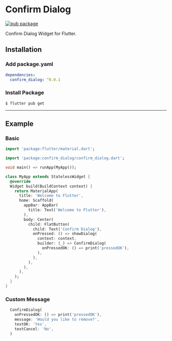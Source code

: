# Confirm Dialog

[![pub package](https://img.shields.io/pub/v/confirm_dialog.svg)](https://pub.dartlang.org/packages/confirm_dialog)

Confirm Dialog Widget for Flutter.

## Installation

### Add package.yaml
``` yaml
dependencies:
  confirm_dialog: ^0.0.1
```
### Install Package
```
$ flutter pub get
```
---
## Example

### Basic
``` dart
import 'package:flutter/material.dart';

import 'package:confirm_dialog/confirm_dialog.dart';

void main() => runApp(MyApp());

class MyApp extends StatelessWidget {
  @override
  Widget build(BuildContext context) {
    return MaterialApp(
      title: 'Welcome to Flutter',
      home: Scaffold(
        appBar: AppBar(
          title: Text('Welcome to Flutter'),
        ),
        body: Center(
          child: FlatButton(
            child: Text('Confirm Dialog'),
            onPressed: () => showDialog(
              context: context,
              builder: (_) => ConfirmDialog(
                onPressedOK: () => print('pressedOK'),
              ),
            ),
          ),
        ),
      ),
    );
  }
}
```

### Custom Message
``` dart
  ConfirmDialog(
    onPressedOK: () => print('pressedOK'),
    message: 'Would you like to remove?',
    textOK: 'Yes',
    textCancel: 'No',
  )
```
